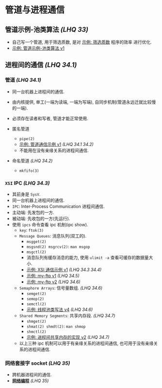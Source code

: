 # 管道与进程通信

## 管道示例-池类算法 _(LHQ 33)_

- 自己写一个管道, 用于筛选质数, 是对 [示例: 筛选质数](./Atta/code/1111-primer/README.md) 程序的效率
  进行优化.
- [示例: 管道示例-池类算法 v1](./Atta/code/1133-my-pipe/README.md#v1)

## 进程间的通信 _(LHQ 34.1)_

### 管道 _(LHQ 34.1)_

- 同一台机器上进程间的通信.
- 由内核提供, 单工(一端为读端, 一端为写端), 自同步机制(管道永远迁就比较慢的一端).
- 必须存在读者和写者, 管道才能正常使用.

- 匿名管道
  - `pipe(2)`
  - [示例: 管道通信示例 v1](./Atta/code/1134-use-pipe/README.md#v1) _(LHQ 34.1 34.2)_
  - 不能用在没有亲缘关系的进程间通信.

- 命名管道 _(LHQ 34.2)_
  - `mkfifo(3)`

### `XSI` IPC _(LHQ 34.3)_

- 其前身是 `SysV`.
- 同一台机器上进程间的通信.
- `IPC`: Inter-Process Communication 进程间通信.
- 主动端: 先发包的一方.
- 被动端: 先收包的一方(先运行).
- 使用 `ipcs` 命令查看 ipc 机制(ipc show).
  - `key`: `ftok(3)`
  - `Message Queues`: 消息队列(双工的).
    - `msgget(2)`
    - `msgsnd(2) msgrcv(2)`: `man msgop`
    - `msgctl(2)`
    - 消息队列有缓存消息的能力, 使用 `ulimit -a` 查看可缓存的数据量大小.
    - [示例: XSI 通信示例 v1](./Atta/code/1135-XSI-ipc/README.md#v1) _(LHQ 34.3 34.4)_
    - [示例: my-ftp v1](./Atta/code/1136-my-ftp/README.md#v1) _(LHQ 34.5)_
    - [示例: my-ftp v2](./Atta/code/1136-my-ftp/README.md#v2) _(LHQ 34.6)_
  - `Semaphore Arrays`: 信号量数组. _(LHQ 34.6)_
    - `semget(2)`
    - `semop(2)`
    - `semctl(2)`
    - [示例: 线程池类写法 v4](./Atta/code/1127-thread-pool/README.md#v4) _(LHQ 34.6)_
  - `Shared Memory Segments`: 共享内存段. _(LHQ 34.7)_
    - `shmget(2)`
    - `shmat(2) shmdt(2)`: `man shmop`
    - `shmctl(2)`
    - [示例: 进程间共享内存的实现 v2](./Atta/code/1132-share-memory/README.md#v2) _(LHQ 34.7)_
  - 以上三种 ipc 机制可以用于有亲缘关系的进程间通信, 也可用于没有亲缘关系的进程间通信.

### 网络套接字 socket _(LHQ 35)_

- 跨机器进程间的通信.
- **[网络编程](./15160.网络编程.md#网络编程-lhq-35)** _(LHQ 35)_

